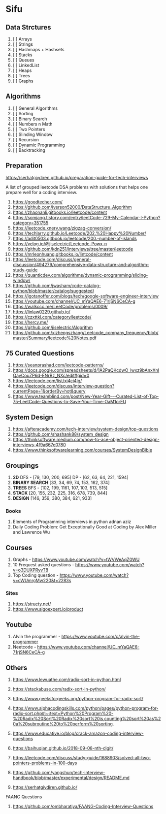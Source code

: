 # Sifu

## Data Strctures
1. [ ] Arrays
2. [ ] Strings
3. [ ] Hashmaps + Hashsets
4. [ ] Stacks
5. [ ] Queues
6. [ ] LinkedList
7. [ ] Heaps
8. [ ] Trees
9. [ ] Graphs

## Algorithms
1. [ ] General Algorithms
2. [ ] Sorting
3. [ ] Binary Search
4. [ ] Numbers n Math
5. [ ] Two Pointers
6. [ ] Slinding Window
7. [ ] Recursion
8. [ ] Dynamic Programming
9. [ ] Backtracking
   
## Preparation
https://serhatgiydiren.github.io/preparation-guide-for-tech-interviews

A list of grouped leetcode DSA problems with solutions that helps one prepare well for a coding interview.

1. https://goodtecher.com/
2. https://github.com/iverson52000/DataStructure_Algorithm
3. https://zhaonanli.gitbooks.io/leetcode/content
4. https://somjang.tistory.com/entry/leetCode-729-My-Calendar-I-Python?category=351755
5. https://leetcode.xnerv.wang/zigzag-conversion/
6. https://techlarry.github.io/Leetcode/202.%20Happy%20Number/
7. https://adit0503.gitbook.io/leetcode/200.-number-of-islands
8. https://velog.io/@jiselectric/Leetcode-Powx-n
9. https://github.com/kdn251/interviews/tree/master/leetcode
10. https://mrleonhuang.gitbooks.io/lintcode/content
11. https://leetcode.com/discuss/general-discussion/494279/comprehensive-data-structure-and-algorithm-study-guide
12. https://quanticdev.com/algorithms/dynamic-programming/sliding-window/
13. https://github.com/jwasham/code-catalog-python/blob/master/catalog/suggested/
14. https://igotanoffer.com/blogs/tech/google-software-engineer-interview
15. https://youtube.com/channel/UC_mYaQAE6-71rjSN6CeCA-g
16. https://walkccc.me/LeetCode/problems/0009/
17. https://linlaw0229.github.io/
18. https://czxttkl.com/category/leetcode/
19. https://hercy.me/
20. https://github.com/jiselectric/Algorithm
21. https://github.com/xizhengszhang/Leetcode_company_frequency/blob/master/Summary/leetcode%20Notes.pdf

## 75 Curated Questions

1. https://seanprashad.com/leetcode-patterns/
2. https://docs.google.com/spreadsheets/d/1A2PaQKcdwO_lwxz9bAnxXnIQayCouZP6d-ENrBz_NXc/edit#gid=0
3. https://leetcode.com/list/xi4ci4ig/
4. https://leetcode.com/discuss/interview-question?currentPage=1&orderBy=hot&query
5. https://www.teamblind.com/post/New-Year-Gift---Curated-List-of-Top-75-LeetCode-Questions-to-Save-Your-Time-OaM1orEU

## System Design

1. https://afteracademy.com/tech-interview/system-design/top-questions
2. https://github.com/shashank88/system_design
3. https://thinksoftware.medium.com/how-to-ace-object-oriented-design-interviews-4f9a667e0780
4. https://www.thinksoftwarelearning.com/courses/SystemDesignBible

## Groupings

1. **2D**
   DFS - [79, 130, 200, 695]
   DP - [62, 63, 64, 221, 1594]
2. **BINARY SEARCH**
   [33, 34, 69, 74, 153, 162, 374]
3. **TREES**
   BFS - [102, 199, 1161, 107, 103, 513, 515]
4. **STACK**
   [20, 155, 232, 225, 316, 678, 739, 844]
5. **DESIGN**
   [146, 359, 380, 384, 621, 933]


### Books
1. Elements of Programming interviews in python adnan aziz 
2. Daily Coding Problem: Get Exceptionally Good at Coding by Alex Miller and Lawrence Wu
   
## Courses
1. Graphs - https://www.youtube.com/watch?v=tWVWeAqZ0WU
2. 10 Frequest asked questions - https://www.youtube.com/watch?v=o3DUXPRyvT8
3. Top Coding question - https://www.youtube.com/watch?v=cWUmrgMw220&t=2283s
### Sites
1. https://structy.net/
2. https://www.algoexpert.io/product

## Youtube
1. Alvin the programmer - https://www.youtube.com/c/alvin-the-programmer
2. Neetcode - https://www.youtube.com/channel/UC_mYaQAE6-71rjSN6CeCA-g


## Others
1. https://www.lewuathe.com/radix-sort-in-python.html
2. https://stackabuse.com/radix-sort-in-python/
3. https://www.geeksforgeeks.org/python-program-for-radix-sort/
4. https://www.alphacodingskills.com/python/pages/python-program-for-radix-sort.php#:~:text=Python%20Program%20-%20Radix%20Sort%20Radix%20sort%20is,counting%20sort%20as%20a%20subroutine%20to%20perform%20sorting.
5. https://www.educative.io/blog/crack-amazon-coding-interview-questions


1. https://baihuqian.github.io/2018-09-08-nth-digit/
2. https://leetcode.com/discuss/study-guide/1688903/solved-all-two-pointers-problems-in-100-days
3. https://github.com/yangshun/tech-interview-handbook/blob/master/experimental/design/README.md
4. https://serhatgiydiren.github.io/

FAANG Questions
1. https://github.com/ombharatiya/FAANG-Coding-Interview-Questions
